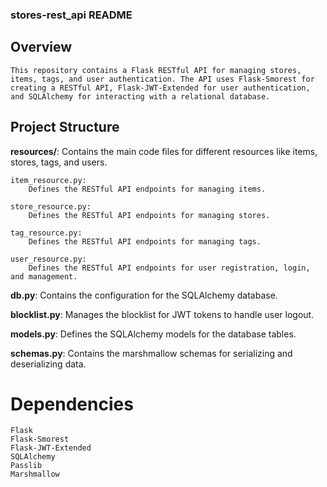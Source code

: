 ### stores-rest_api README

## Overview

    This repository contains a Flask RESTful API for managing stores, items, tags, and user authentication. The API uses Flask-Smorest for creating a RESTful API, Flask-JWT-Extended for user authentication, and SQLAlchemy for interacting with a relational database.

## Project Structure

**resources/**: Contains the main code files for different resources like items, stores, tags, and users.

    item_resource.py:
        Defines the RESTful API endpoints for managing items.

    store_resource.py:
        Defines the RESTful API endpoints for managing stores.
    
    tag_resource.py: 
        Defines the RESTful API endpoints for managing tags.

    user_resource.py:
        Defines the RESTful API endpoints for user registration, login, and management.

**db.py**: Contains the configuration for the SQLAlchemy database.

**blocklist.py**: Manages the blocklist for JWT tokens to handle user logout.

**models.py**: Defines the SQLAlchemy models for the database tables.

**schemas.py**: Contains the marshmallow schemas for serializing and deserializing data.

# Dependencies

    Flask
    Flask-Smorest
    Flask-JWT-Extended
    SQLAlchemy
    Passlib
    Marshmallow